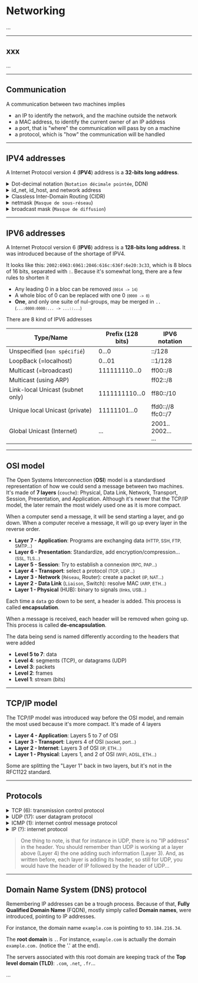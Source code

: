 # Networking

...

<hr class="sl">

## xxx

...

<hr class="sr">

## Communication

<div class="row row-cols-md-2"><div>

A communication between two machines implies

* an IP to identify the network, and the machine outside the network
* a MAC address, to identify the current owner of an IP address
* a port, that is "where" the communication will pass by on a machine
* a protocol, which is "how" the communication will be handled
</div><div>
</div></div>

<hr class="sl">

## IPV4 addresses

A Internet Protocol version 4 (**IPV4**) address is a **32-bits long address**.

<details class="details-e">
<summary>Dot-decimal notation (<code>Notation décimale pointée</code>, DDN)</summary>


<div class="row row-cols-md-2"><div>

This is the most-known representation of a IPV4 address. We are splitting ours **32 bits** into **4 groups of 8 bits** called **bytes**/octets (`octect`), we are converting them to decimal, and separated with a **dot**.

* Starting with a binary IP <small>(ex: `0101100010[...]01`)</small>
* We are ending with **n.n.n.n** <small>(with each $n \in \[0,\ 255]$)</small>
* Example: `127.0.0.1`

</div><div class="align-self-center">

Given this IP (binary): `01001101001000011110000100000000`

* Split into 4 blocs: `01001101`, `00100001`, `11100001`, and `00000000`
* We convert each bloc: `77`, `33`, `225`, and `0`
* We separate them with a dot: `77.33.225.0`
* [Online tool to convert bin to IP](https://www.browserling.com/tools/bin-to-ip)
</div></div>
</details>

<details class="details-e">
<summary>id_net, id_host, and network address</summary>

<div class="row row-cols-md-2"><div>

The bits in the IP address are actually separated in 2 parts

* **id_net**: a fixed part for every address in a network, that is used to identify the network
* **id_host**: every remaining bit. Pointing to a host in a network, but if there is only null-bits (0), then this is the **address of the network**.

You can't guess the number of fixed bits, either it is given by an organism <small>(such as your ISP)</small>, or you are given something called the netmask which is explained a bit further.
</div><div>

Example: is xxx a network address?

We consider the IP `01001101001000011110000100000000` (`77.33.225.0`). We are told that for the fixed part is 17 bits long.

* id_net: `01001101001000011` (17 bits)
* id_host: `110000100000000` (32-17=15 bits)

The id_host has non-null bits, so it's not a network address.
</div></div>
</details>

<details class="details-e">
<summary>Classless Inter-Domain Routing (CIDR)</summary>

<div class="row row-cols-md-2"><div>

It is a way to write/share an IP address along the number of bits of the fixed part. The syntax is `ip/n`, such as `192.168.0.0/12`.

* `ip` is the network address
* `n` is the amount of fixed bits
</div><div>

We have the address `01001101001000011110000100000000` (`77.33.225.0`). We were told that there is 24 fixed bits.

* We are extracting 24 bits from the address: `010011010010000111100001`
* We are filling the missing bits with `0` (32-24=8): `01001101001000011110000100000000`
* We are converting the bits to DDN: `77.33.225.0`
* We are adding `/24`: `77.33.225.0/24`

The CIDR notation is `77.33.225.0/24`.
</div></div>
</details>

<details class="details-e">
<summary>netmask (<code>Masque de sous-réseau</code>)</summary>

<div class="row row-cols-md-2"><div>

This is an IP address which is a mask that can be used to find the number of fixed bits in another IP address.

* We are writing **n** non-nul bits (1), with $n$ the number of fixed bits
* We are completing with nul bits (0)

If we know that `77.33.225.0` has 24 fixed bits, then we will write 24 times "1", and 8 <small>(32-24)</small> times "0", giving us `11111111111111111111111100000000` which is `255.255.255.0`.
</div><div>

Given a CIDR address `77.33.128.0/17`, it's even easier to find the netmask.

* Calculate $\frac{n}{8}$: $\frac{17}{8}$ gives us $q=2$, $r=1$
* Calculate $c=255-2^{8-r} + 1$: $255-2^{8-1}=128$
* The result is $q$ times $255$, 1 time $c$, and $\min(4-q-1, 0)$ times $0$
* Giving us $255.255.128.0$
</div></div>
</details>

<details class="details-e">
<summary>broadcast mask (<code>Masque de diffusion</code>)</summary>

<div class="row row-cols-md-2"><div>

This mask is used to send a message to EVERY machine of the network. 

Basically, you are simply filling the **id_host** with non-nul bits (1).
</div><div>

Given the IP `77.33.225.0/24`,

* id_net: `010011010010000111100001` (extract 24 bits)
* id_host: `11111111` (fill last 8 bits with 1)

Giving us `01001101001000011110000111111111` which is `77.33.225.255`.
</div></div>
</details>

<hr class="sr">

## IPV6 addresses

<div class="row row-cols-md-2"><div>

A Internet Protocol version 6 (**IPV6**) address is a **128-bits long address**. It was introduced because of the shortage of IPV4.

It looks like this: `2002:6963:6961:2046:616c:636f:6e20:3c33`, which is 8 blocs of 16 bits, separated with `:`. Because it's somewhat long, there are a few rules to shorten it

* Any leading $0$ in a bloc can be removed <small>(`0014 -> 14`)</small>
* A whole bloc of $0$ can be replaced with one $0$ <small>(`0000 -> 0`)</small>
* **One**, and only one suite of nul-groups, may be merged in `..` <small>(`...:0000:0000:... -> ...::...`)</small>
</div><div>

There are 8 kind of IPV6 addresses

| Type/Name                        | Prefix (128 bits) | IPV6 notation            |
|----------------------------------|-------------------|--------------------------|
| Unspecified (`non spécifié`)     | 0...0             | ::/128                   |
| LoopBack (=localhost)            | 0...01            | ::1/128                  |
| Multicast (=broadcast)           | 111111110...0     | ff00::/8                 |
| Multicast (using ARP)            |                   | ff02::/8                 |
| Link-local Unicast (subnet only) | 1111111110...0    | ff80::/10                |
| Unique local Unicast (private)   | 11111101...0      | ffd0:://8<br>ffc0::/7    |
| Global Unicast (Internet)        | ...               | 2001..<br>2002...<br>... |
</div></div>

<hr class="sl">

## OSI model

The Open Systems Interconnection (**OSI**) model is a standardised representation of how we could send a message between two machines. It's made of **7 layers** (`couche`): Physical, Data Link, Network, Transport, Session, Presentation, and Application. Although it's newer that the TCP/IP model, the later remain the most widely used one as it is more compact.

<div class="row"><div class="col-md-7">

When a computer send a message, it will be send starting a layer, and go down. When a computer receive a message, it will go up every layer in the reverse order.

* **Layer 7 - Application**: Programs are exchanging data <small>(HTTP, SSH, FTP, SMTP...)</small>
* **Layer 6 - Presentation**: Standardize, add encryption/compression... <small>(SSL, TLS...)</small>
* **Layer 5 - Session**: Try to establish a connexion <small>(RPC, PAP...)</small>
* **Layer 4 - Transport**: select a protocol <small>(TCP, UDP...)</small>
* **Layer 3 - Network** (`Réseau`, Router): create a packet <small>(IP, NAT...)</small>
* **Layer 2 - Data Link** (`Liaison`, Switch): resolve MAC <small>(ARP, ETH...)</small>
* **Layer 1 - Physical** (HUB): binary to signals <small>(links, USB...)</small>
</div><div class="col-md-5">

Each time a `data` go down to be sent, a header is added. This process is called **encapsulation**. 

When a message is received, each header will be removed when going up. This process is called **de-encapsulation**.

The data being send is named differently according to the headers that were added

* **Level 5 to 7**: data
* **Level 4**: segments (TCP), or datagrams (UDP)
* **Level 3**: packets
* **Level 2**: frames
* **Level 1**: stream (bits)
</div></div>

<hr class="sr">

## TCP/IP model

The TCP/IP model was introduced way before the OSI model, and remain the most used because it's more compact. It's made of 4 layers

* **Layer 4 - Application**: Layers 5 to 7 of OSI
* **Layer 3 - Transport**: Layers 4 of OSI <small>(socket, port...)</small>
* **Layer 2 - Internet**: Layers 3 of OSI <small>(IP, ETH...)</small>
* **Layer 1 - Physical**: Layers 1, and 2 of OSI <small>(WIFI, ADSL, ETH...)</small>

Some are splitting the "Layer 1" back in two layers, but it's not in the RFC1122 standard.

<hr class="sl">

## Protocols

<details class="details-e mt-4">
<summary>TCP (6): transmission control protocol</summary>
<div class="row row-cols-md-2"><div>

It's a **connection-based protocol**. It's used when there is a need for a **trustworthy/reliable** (`fiable`), and ordered way of sending messages.. If there is an error, then the sender is notified, and the message is sent again.

> **TCP** messages are called segments.

**Example**

* `ssh`

TCP messages all have a [flag](https://en.wikipedia.org/wiki/Transmission_Control_Protocol)

* `1`: F=FIN
* `2`: S=Syn
* `4`: R=Reset
* `8`: P=Push
* `16`: A=Ack
* ...

</div><div>

**Header**

* 2 bytes for "source port"
* 2 bytes for "destination port"
* 4 bytes for "sequence number" (seq)
* 2 bytes for "acknowledgement number" (ack)
* 4 bits for the "offset"
* 3 bits "reserved" (000)
* 9 bits for the "flag"
* 2 bytes for the "frame/windows" (`cadre`)
* 2 bytes for the "checksum"
* 2 bytes for the "urgent pointer"
* 4 bytes for "options" (optional)
</div></div>
</details>

<details class="details-e mt-4">
<summary>UDP (17): user datagram protocol</summary>
<div class="row row-cols-md-2"><div>

It's a **connection-less protocol**. It's used for fast messaging, by applications that don't mind if a packet is loss/incorrect. It's **not trustworthy** (`fiable`)

* No warranty that the message will be received
* No warranty that the message received is correct

> **UPD** messages are called datagrams.
</div><div>

**Example**

* `dig`

**Header**

* 2 bytes for "source port"
* 2 bytes for "destination port"
* 2 bytes for "size of the message"
* 2 bytes for "checksum of the message"
</div></div>
</details>

<details class="details-e mt-4">
<summary>ICMP (1): internet control message protocol</summary>
<div class="row row-cols-md-2"><div>

It's used by a machine to indicate success or failure when communicating with another machine.

* Host unreachable
* Port closed

For instance, if someone tries to send a message using TCP to a closed port, then the server may respond with an ICMP message saying that the port is closed.

**Example**

* `ping`
* `traceroute`
</div><div>

**Header**

* 1 byte for "type"
* 1 byte for "code"
* 2 bytes for "checksum of the message"
* 4 bytes for "additional/specific information"

Each code is associated with a type. Here some of them (code: type). See [Control Messages (ICMP) on Wikipedia](https://en.wikipedia.org/wiki/Internet_Control_Message_Protocol#Control_messages)

* `0`: echo reply
* `3`: destination unreachable
* `5`: redirect
* `8`: echo
* `11`: time exceeded

</div></div>
</details>

<details class="details-e mt-4">
<summary>IP (?): internet protocol</summary>
<div class="row row-cols-md-2"><div>

...
</div><div>

...
</div></div>
</details>

> One thing to note, is that for instance in UDP, there is no "IP address" in the header. You should remember than UDP is working at a layer above (Layer 4) the one adding such information (Layer 3). And, as written before, each layer is adding its header, so still for UDP, you would have the header of IP followed by the header of UDP...

<hr class="sr">

## Domain Name System (DNS) protocol

<div class="row row-cols-md-2"><div>

Remembering IP addresses can be a trough process. Because of that, **Fully Qualified Domain Name** (FQDN), mostly simply called **Domain names**, were introduced, pointing to IP addresses.

For instance, the domain name `example.com` is pointing to `93.184.216.34`.

The **root domain** is `.`. For instance, `example.com` is actually the domain `example.com.` (notice the '.' at the end). 

The servers associated with this root domain are keeping track of the **Top level domain (TLD)**: `.com`, `.net`, `.fr`...

</div><div>

...
</div></div>